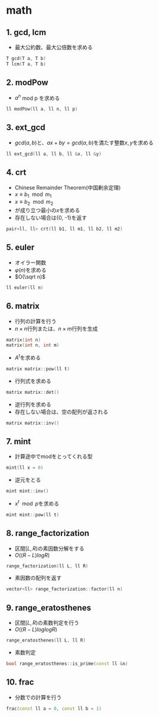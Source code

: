 # math

## 1. gcd, lcm
- 最大公約数、最大公倍数を求める
```cpp
T gcd(T a, T b)
T lcm(T a, T b)
```

## 2. modPow
- $a^n$ mod p を求める
```cpp
ll modPow(ll a, ll n, ll p)
```

## 3. ext_gcd
- $gcd(a,b)$と、$ax+by=gcd(a,b)$を満たす整数$x,y$を求める
```cpp
ll ext_gcd(ll a, ll b, ll &x, ll &y)
```

## 4. crt
- Chinese Remainder Theorem(中国剰余定理)
- $x \equiv b_1 \mod m_1$
- $x \equiv b_2 \mod m_2$
- が成り立つ最小の$x$を求める
- 存在しない場合は{0, -1}を返す
```cpp
pair<ll, ll> crt(ll b1, ll m1, ll b2, ll m2)
```

## 5. euler
- オイラー関数
- $\varphi(n)$を求める
- $O(\sqrt n)$
```cpp
ll euler(ll n)
```

## 6. matrix
- 行列の計算を行う
- $n \times n$行列または、$n \times m$行列を生成
```cpp
matrix(int n)
matrix(int n, int m)
```
- $A^t$を求める
```cpp
matrix matrix::pow(ll t)
```
- 行列式を求める
```cpp
matrix matrix::det()
```
- 逆行列を求める
- 存在しない場合は、空の配列が返される
```cpp
matrix matrix::inv()
```

## 7. mint
- 計算途中でmodをとってくれる型
```cpp
mint(ll x = 0)
```
- 逆元をとる
```cpp
mint mint::inv()
```
- $x^t \mod p$を求める
```cpp
mint mint::pow(ll t)
```

## 8. range_factorization
- 区間$[L,R)$の素因数分解をする
- $O((R-L)logR)$
```cpp
range_factorization(ll L, ll R)
```
- 素因数の配列を返す
```cpp
vector<ll> range_factorization::factor(ll n)
```

## 9. range_eratosthenes
- 区間$[L,R)$の素数判定を行う
- $O((R-L)log log R)$
```cpp
range_eratosthenes(ll L, ll R)
```
- 素数判定
```cpp
bool range_eratosthenes::is_prime(const ll &n)
```

## 10. frac
- 分数での計算を行う
```cpp
frac(const ll a = 0, const ll b = 1)
```
